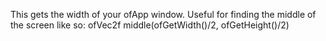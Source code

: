 This gets the width of your ofApp window. Useful for finding the middle of the screen like so: ofVec2f middle(ofGetWidth()/2, ofGetHeight()/2)
